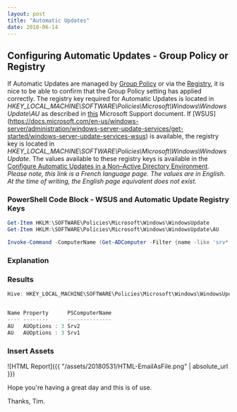 ```yaml
---
layout: post
title: "Automatic Updates"
date: 2018-06-14
---
```

## Configuring Automatic Updates - Group Policy or Registry
If Automatic Updates are managed by [Group Policy](https://msdn.microsoft.com/en-us/library/ee663280(v=vs.85).aspx) or via the [Registry](https://msdn.microsoft.com/en-us/library/windows/desktop/ms724871(v=vs.85).aspx), it is nice to be able to confirm that the Group Policy setting has applied correctly. The registry key required for Automatic Updates is located in *HKEY_LOCAL_MACHINE\SOFTWARE\Policies\Microsoft\Windows\WindowsUpdate\AU* as described in [this](https://support.microsoft.com/en-au/help/328010/how-to-configure-automatic-updates-by-using-group-policy-or-registry-s) Microsoft Support document. If [WSUS]
(https://docs.microsoft.com/en-us/windows-server/administration/windows-server-update-services/get-started/windows-server-update-services-wsus) is available, the registry key is located in *HKEY_LOCAL_MACHINE\SOFTWARE\Policies\Microsoft\Windows\WindowsUpdate*. The values available to these registry keys is available in the [Configure Automatic Updates in a Non–Active Directory Environment](https://docs.microsoft.com/fr-fr/security-updates/windowsupdateservices/18127152). 
*Please note, this link is a French language page. The values are in English. At the time of writing, the English page equivalent does not exist.*




### PowerShell Code Block - WSUS and Automatic Update Registry Keys
```PowerShell
Get-Item HKLM:\SOFTWARE\Policies\Microsoft\Windows\WindowsUpdate
Get-Item HKLM:\SOFTWARE\Policies\Microsoft\Windows\WindowsUpdate\AU

Invoke-Command -ComputerName (Get-ADComputer -Filter {name -like 'srv*'}).name -ScriptBlock {Get-Item HKLM:\SOFTWARE\Policies\Microsoft\Windows\WindowsUpdate\AU} -Credential $cred | Format-Table -AutoSize
```

### Explanation

### Results
```PowerShell
Hive: HKEY_LOCAL_MACHINE\SOFTWARE\Policies\Microsoft\Windows\WindowsUpdate


Name Property      PSComputerName
---- --------      --------------
AU   AUOptions : 3 Srv2          
AU   AUOptions : 3 Srv1 
```

### Insert Assets
![HTML Report]({{ "/assets/20180531/HTML-EmailAsFile.png" | absolute_url }})


Hope you're having a great day and this is of use.

Thanks, Tim.
